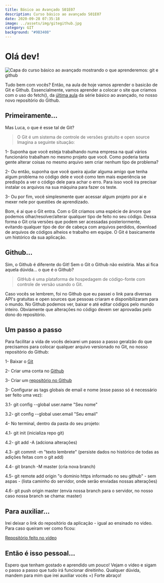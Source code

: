 ```yaml
---
title: Básico ao Avançado S01E07
description: Curso básico ao avançado S01E07
date: 2020-09-28 07:35:18
image: ../assets/img/gitegithub.jpg
category: GIT
background: "#9B3408"
---
```

# Olá dev!

![Capa do curso básico ao avançado mostrando o que aprenderemos: git e github](../assets/img/gitegithub.jpg)

Tudo bem com vocês? Então, na aula de hoje vamos aprender o basicão de Git e Github. Essencialmente, vamos aprender a colocar o site que criamos com o uso do fetch(), da [última aula](https://oladev.com.br/basico-ao-avancado-s01e06/) da série básico ao avançado, no nosso novo repositório do Github.

## Primeiramente...

Mas Luca, o que é esse tal de Git?

> O Git é um sistema de controle de versões gratuito e open source
> Imagina a seguinte situação: 

1- Suponha que você esteja trabalhando numa empresa na qual vários funcionário trabalham no mesmo projeto que você. Como poderia tanta gente alterar coisas no mesmo arquivo sem criar nenhum tipo de problema? 

2- Ou então, suponha que você queira ajudar alguma amigo que tenha algum problema no código dele e você como tem mais experiência se predispôs a ver o código dele para achar o erro. Para isso você ira precisar instalar os arquivos na sua máquina para fazer os teste.

3- Ou por fim, você simplesmente quer acessar algum projeto por ai e mexer nele por questões de aprendizado.

Bom, é ai que o Git entra. Com o Git criamos uma espécie de árvore que podemos olhar/resolver/alterar qualquer tipo de feito no seu código. Dessa forma o Git cria versões que podem ser acessadas posteriormente, evitando qualquer tipo de dor de cabeça com arquivos perdidos, download de arquivos de códigos alheios e trabalho em equipe. O Git é basicamente um histórico da sua aplicação.

## Github...

Sim, o Github é diferente do Git! Sem o Git o Github não existiria. 
Mas ai fica aquela dúvida... o que é o Github?

> GitHub é uma plataforma de hospedagem de código-fonte com controle de versão usando o Git.

Caso vocês se lembrem, foi no Github que eu passei o link para diversas API's gratuitas e open sources que pessoas criaram e disponibilizaram para o mundo. No Github podemos ver, baixar e até editar códigos pelo mundo inteiro. Obviamente que alterações no código devem ser aprovadas pelo dono do repositório.

## Um passo a passo

Para facilitar a vida de vocês deixarei um passo a passo geralzão do que precisamos para colocar qualquer arquivo versionado no Git, no nosso repositório do Github:


1- Baixar o [Git](https://git-scm.com/)

2- Criar uma conta no [Github](https://github.com/join)

3- Criar um [repositório no Github](https://github.com/new)

3- Configurar as tags globais de email e nome (esse passo só é necessário ser feito uma vez):

3.1- git config --global user.name "Seu nome"

3.2- git config --global user.email "Seu email"

4- No terminal, dentro da pasta do seu projeto:

4.1- git init (inicializa repo git)

4.2- git add -A (adciona alterações)

4.3- git commit -m "texto lembrete" (persiste dados no histórico de todas as adições feitas com o git add)

4.4- git branch -M master (cria nova branch)

4.5- git remote add origin "o dominio https informado no seu github" - sem aspas -  (lista caminho do servidor, onde serão enviadas nossas alterações)

4.6- git push origin master (envia nossa branch para o servidor, no nosso caso nossa branch se chama: master)

## Para auxiliar...

Irei deixar o link do repositório da aplicação - igual ao ensinado no video. Para caso queiram ver como ficou:

[Repositório feito no vídeo](https://github.com/agraluca/minhaAplicacao)

## Então é isso pessoal...

Espero que tenham gostado e aprendido um pouco! Vejam o vídeo e sigam o passo a passo que tudo irá funcionar direitinho. Qualquer dúvida, mandem para mim que irei auxiliar vocês =)
Forte abraço!